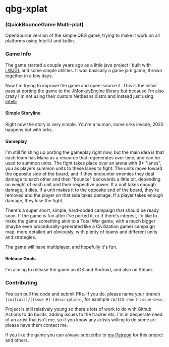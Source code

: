 # qbg-xplat
### (QuickBounceGame Multi-plat)
OpenSource version of the simple QBG game, trying to make it work on all platforms using IntelliJ and kotlin.

### Game Info

The game started a couple years ago as a little java project I built with [LWJGL](https://www.lwjgl.org/) and some simple utilities. It was basically a game jam game, thrown together in a few days.

Now I'm trying to improve the game and open-source it. This is the initial pass at porting the game to the [JMonkeyEngine](https://jmonkeyengine.org/) library but because I'm also crazy I'm not using their custom Netbeans distro and instead just using [Intellij](https://www.jetbrains.com/idea/).

#### Simple Storyline

Right now the story is very simple. You're a human, some orks invade, 2020 happens but with orks.

#### Gameplay

I'm still finishing up porting the gameplay right now, but the main idea is that each team has Mana as a resource that regenerates over time, and can be used to summon units. The fight takes place over an arena with 8+ "lanes", you as players summon units to these lanes to fight. The units move toward the opposite side of the board, and if they encounter enemies they deal damage to each other and then "bounce" backwards a little bit, depending on weight of each unit and their respective power. If a unit takes enough damage, it dies. If a unit makes it to the opposite end of the board, they're removed and the player on that side takes damage. If a player takes enough damage, they lose the fight.

There's a super short, simple, hard-coded campaign that should be ready soon. If the game is fun after I've ported it, or if there's interest, I'd like to make the game something akin to a Total War game, with a much bigger (maybe even procedurally-generated like a Civilization game) campaign map, more detailed art obviously, with plenty of teams and different units and strategies.

The game will have multiplayer, and hopefully it's fun.

#### Release Goals

I'm aiming to release the game on iOS and Android, and also on Steam.

### Contributing

You can pull the code and submit PRs. If you do, please name your branch `[initials]/[issue #]-[description]`, for example `cb/123-short-issue-desc`. 

Project is still relatively young so there's lots of work to do with Github Actions to do builds, adding issues to the tracker etc. I'm in desperate need of an artist that isn't me, so if you know any artists willing to do some art please have them contact me.

If you like the game you can always subscribe to <a href="https://www.patreon.com/bePatron?u=884446" data-patreon-widget-type="become-patron-button">my Patreon</a> for this project and others.


